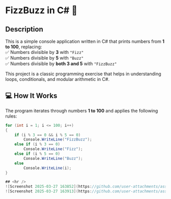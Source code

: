 # FizzBuzz in C# 🎉

## Description  
This is a simple console application written in C# that prints numbers from **1 to 100**, replacing:  
✅ Numbers divisible by **3** with `"Fizz"`  
✅ Numbers divisible by **5** with `"Buzz"`  
✅ Numbers divisible by **both 3 and 5** with `"FizzBuzz"`  

This project is a classic programming exercise that helps in understanding loops, conditionals, and modular arithmetic in C#.  

## 💻 How It Works  
The program iterates through numbers **1 to 100** and applies the following rules:  

```csharp
for (int i = 1; i <= 100; i++)
{
    if (i % 3 == 0 && i % 5 == 0)
        Console.WriteLine("FizzBuzz");
    else if (i % 3 == 0)
        Console.WriteLine("Fizz");
    else if (i % 5 == 0)
        Console.WriteLine("Buzz");
    else
        Console.WriteLine(i);
}

## <hr />
![Screenshot 2025-03-27 163852](https://github.com/user-attachments/assets/6341b4cd-1a12-43d4-912b-d897ee362498)<hr />
![Screenshot 2025-03-27 163913](https://github.com/user-attachments/assets/9925da8f-8d49-4dec-99b4-e33643c56199)<hr />

